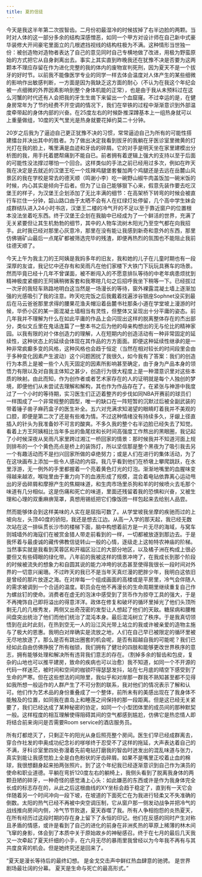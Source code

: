 ```yaml
---
title: 夏的信徒
---
```

今天是我这半年第二次拔智齿。二月份初最湿冷的时候拔掉了右半边脸的两颗。当时对人体的这一部分多余的结构深感憎恶，如同一个甲方对设计师在自己新中式豪华装修大开间豪宅里面立的几根遮挡视线的结构柱极为不满。这种情形当世独一份：被创造物对造物者表达了自己的意见同时自己专横地做了改进，用极为野蛮原始的方式把它从自身剥离出去。事实上其实直到昨晚我还在犹豫不决是否要为这两颗本不理应存留在作为进化完整的我的体内的废物宣判死刑，因为夏天不是一个拔牙的好时节。以前我不能像医学专业的同学一样去体会温度对人体产生的某些细微的影响作出敏感判断，一方面是因为我缺乏这方面的耐心（不认为在我这个年纪会被一点细微的外界因素影响到整个身体机能的正常），也是由于我从未预料过在这么河蟹的时代还有人会把我的牙生生凿下来留出一个血窟窿。不过幸运的是，在健身房常年为了节约经费不开空调的情况下，我们在举铁的过程中渐渐意识到外部温度牵带起的身体内部的兴奋。在25度左右的时候卧推深蹲基本上一组热身就可以上重量做组，10度的天气里光是热身就要花掉约莫二十分钟。
 
20岁之后我为了逼迫自己更正犹豫不决的习惯，常常逼迫自己为所有的可能性搭建擂台并决出其中的胜者。为了做出决定我看到拔牙的我躺在牙医诊室里微黄的灯光打在我的脸上，嘴里满是血迹和牙齿的碎屑。它的对手是明天坐在家里建模出分析图的我，用手托着腮帮痛到不能自已。前者拥有着逻辑上强大的支持以至于后面的可能性没法撑过哪怕一个回合。这样类似的手法之前已经用过多次，例如在昨天我在决定是去就近的汉堡王吃一个炫辣鸡腿堡套餐加两个鸡腿还是去远在岳麓山风景区的我在学校是常去的德天顺（鸣谢小李）吃一碗野山椒牛肉盖饭加一碗米饭的时候，内心其实是倾向于后者。但为了让自己能够狠下心来，假意先装作要去吃汉堡王的样子，为汉堡王企划添加了无比丰满的细节：在高架桥下转弯的时候会被直行车拦住一分钟，韶山路口由于太晒不会有人在红绿灯处停留，几个高中学生妹会成群结队进入24小时书店，汉堡王二楼的冷气开的不足以至于靠近窗户的位置根本没法坐着吃东西。终于汉堡王企划在我脑中已经成为了一个鲜活的世界，充满了无关紧要但让其生机勃勃的细节，其中的人物车流树木阳光乃至空气都在向我招手。此时我已经对那里心灰意冷，那里在没有能让我感到新奇和意外的东西，那里仿佛锡矿山最后一点尾矿都被筛选完毕的残渣，即便再热烈的氛围也不能阻止我前往德天顺了。
 
今天上午为我主刀的王阿姨是我妈多年的旧友，我和她的儿子在儿童时期也有一段深厚的友谊，我记忆中还存有和吴雨凡在他们家楼下大铁门下玩玩具赛车的场景。然而毕竟已经十几年不曾谋面，被不断闯入的不愿意排队等待的中老年病患烦扰到精神极度紧绷的王阿姨稍微客套和我寒暄几句之后招呼我坐下稍等一下。已经拔过一次牙的我轻车熟路地明白这当然是一场漫长的等待，窗外裸露混凝土墙上逐渐加强的光感吸引了我的注意。昨天吃完饭之后我戴着找遍涉谷银座Sophnet没买到最后在马云爸爸那里求得的腰果花渔夫帽沿着岳麓书社那条小道在学堂坡上漫游的时候，华侨小区的某一面混凝土墙相当有灵性，但整体又呈现出十分平庸的姿态。前几年我并不理解为什么在如此平庸的作品上会闪现出这样的脱离整体存在的杰出部分，类似文丘里在鬼话连篇了一整本书之后为他的母亲构想出的无与伦比的精神家园。以我有限的对个体创造力的理解，人在短期内的创造活动有一种非常固定的延续性，这种状态上的延续会体现在其作品的方方面面。即便这种延续性继承的是一种非常疯癫多变的风格，这种风格也会趋于恒定（当然在相对较长的时间段里会由于多种变化因素产生波动）这个问题困扰了我很久，如今我有了答案：我们的创造行为本质上是被一些个人先天固定的因素所影响甚至确定，由于身为产品本身的领悟力有限以及对自我主体知之甚少，创造行为很大程度上是一种潜意识里对这些本质的映射。由此而知，作为创作者或者艺术家存在的人的证明就是每个人独创的梦境，即便他们从未尝试去理解和解构，其也作为作品存在了。在紧张与神游中我度过了一个小时的等待期，实习医生们正迈着整齐的步伐如同NBA开赛前的球员们一样围成了一个非常规整的圆型，唯一的缺口在一阵短暂的沉默过后被全副武装的带着锤子凿子麻药盒子的医生补全。五六对充满求知渴望的眼睛盯着我并不美观的口腔，即便是第二次了还是有些难为情。不过这种情绪没有持续多久，牙龈上径直插入的针头为我准备妙不可言的酸爽。不多久我的整个右半边脸已经失去了知觉。看着上方王阿姨相比当年多出的鱼尾纹和长时间高强度工作熬出的黑眼圈，我记起了小时候深夜从吴雨凡家里跨过湘江一桥回家的情景：那时候我并不知道河面上规则排布的一个个黄色亮点是桥上的装饰灯，所以坚信那是整个黑夜为了吸引我去另一个有趣活动而不是扫兴回家所做的卓绝努力；或是人们在进行的集体活动，为了在这块画布上添加一些令人感动的内容。我几乎看到他们在桥墩上攀爬跳跃，在水里浮游，无一例外的手里都握着一个亮着黄色灯光的灯泡。渐渐地嘴里的血腥味变得越来越浓，喉咙里由于重力向下的血液形成了规模，混合着电钻依靠离心运动甩出的牙齿碎屑和摩擦产生的焦糊味道，和生肉市场里杀狗和羊的时候喷火去毛那个味道有几分相似。这是伤痛和死亡的味道，里面还残留着我的恐惧和兴奋，又被生理和心理的双重麻痹笼罩，真想用锡纸把它们像饭团一样包起来去给别人品尝。
 
然而能够体会到这样美味的人实在是屈指可数了。从学堂坡我坐摩的疾驰而过的上坡向左，头顶40度的骄阳，我还是想去江边。从高一入学的那天起，我已经无数次站在这一排纵贯长沙市的楼梯下面，脑中构想着前方是一片无尽的海域，与窝车则城墙外的海寇们在被赏金猎人带走前看到的一样，一切都被放逐到那边去。于是我怀着与最虔诚的藏传佛教信徒转山一般的心情，逐级走上这帕特农神庙的阶梯。当然事实就是我看到芙蓉区和开福区沿江的大部分地区，以及橘子洲在构成上很必要但又有些碍眼的绿化带。八年前的我被这样的情景冲垮了，在我成长到那个阶段的时候被流失的想象力和自圆其说的能力冲垮的状态甚至使得我很长一段时间对外界的一切意兴阑珊。不过昨天的我已不是当年天真烂漫的肥胖少年，我明白这依旧是曾经的那片放逐之海。在对岸每一个组成画面的高楼或是平房里，冷气会伴随人的需求被调到一个合适的温度。职员会在他不再漫长的生命周期里继续重复自己作为螺丝钉的使命。消费者在虚无的泡沫中感受到了货币作为掠夺工具的强大，于是不再掩饰自己即将溢出的得意洋洋。政体在修复和破坏的循环里掉光了他们头顶所剩无几的几根秀发，两侧又出奇茂密的发型让人想起了他们的天敌。糖尿病和腰椎间盘突出统治了他们而他们统治了混沌本身。最后混沌树立了秩序。于是我真切领悟到在此时此刻，在热到空无一人的沿江风光带上站立的我或许被亲爱的造物主施与了极大的恩惠。我明白对岸确实是流放之地，人们在自己早已被限定的循环里被无尽地放逐了。那么是否有跳出圈套的机会呢，是否有超越自我的可能呢？我们已经如此自由仿佛挣脱了所有枷锁，我们拥有了健壮的四肢和能够更改世界秩序的意志，拥有能够处理和解决所有违背我们意志的存在。（割掉多余的智齿和包皮，复杂的山地也可以推平建房，致命的疾病也可以治愈）我不知道，如同一个不开源的代码一样迷茫，被时间和空间的枷锁吓得瑟瑟发抖，站在七月底的晴空下感受到了生命的严寒。但在这些想法的间隙里，我似乎和对岸那一群我不熟知甚至都不见得如我所想一般运作的人群产生了不可分割的联系，我对他们的情况表示了解和认可。他们作为艺术品的身份重叠成了一个整体，前所未有的美感出现在了我身体不能触及的位置，如同我在直岛上和睡莲之间保持的那一段距离。但是这已经无关紧要了，我们已经达成了某种秘密的协定，如同一个小型团体里的成员间的那种默契一般。这样程度的相互理解使得阻碍其间的空气都感到尴尬，仿佛它是热恋情人即将结合前来询问是否需要Room service的酒店服务员。
 
所有灯都熄灭了，只剩正午的阳光从身后照亮整个房间。医生们早已经成群离去，穿合作社发的申奥成功纪念衫的嗲嗲终于忍受不了这样的拖延，大声表达着自己的不满，牙科诊室里四处弥漫着先前电钻打磨我的智齿时迸发出的混乱味道与张力，真实到能让我感觉脸上全是白色粉状的牙齿碎屑。如果不是嘴里正咬着止血的棉球，我很想翻身起来拍两张照片。到了这个年纪我已经逐渐意识到自己作为演员的使命和职业道德。平躺在弯折120度左右的躺椅上，我侧头看到了脱离我身体的两颗丑陋的碎牙，一种奇怪的感觉涌上心头：如此嫌恶的东西或许是作为我身体完全长成的标志存在的，从此之后这根曲线的XY坐标会趋于稳定了，直到有一天它会伴随着另一个时间冲向一段下坡，在坡道的下面死亡在为我进行轻柔又不失准确的倒数。太阳的热气已经不再被中央空调压制，它从窗户那一侧发动战争并把冷气的战线推向房间内侧，冷气节节败退，夏天吞噬了我。所有人争相抱怨的炎热夏天，在所有经历过这段时期的存在身上留下了永恒的印记。他们在反感的同时产生对称且矛盾的情感，或许是看到了自己的进化的前身在非洲炙热的草原上稀薄的林木间飞窜的身影，体会到了本质中关于原始故乡的神秘感召。终于在七月的最后几天我又一次牵起了夏天纤细的小手，在六月无尽的暴雨里我曾经以为今年我不再有与其共度良宵的机会。但是她终究还是回来了。
 
“夏天是漫长等待后的最终幻想。
是金戈交击声中鲜红热血肆意的驰骋。
是世界剧场最壮阔的分幕。
夏天是生命与死亡的最高形式。”
